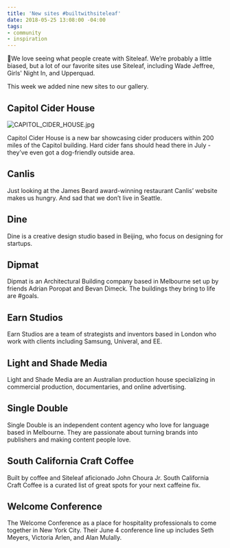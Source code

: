 ```yaml
---
title: 'New sites #builtwithsiteleaf'
date: 2018-05-25 13:08:00 -04:00
tags:
- community
- inspiration
---
```


We love seeing what people create with Siteleaf. We’re probably a little biased, but a lot of our favorite sites use Siteleaf, including Wade Jeffree, Girls' Night In, and Upperquad. 

This week we added nine new sites to our gallery. 

## Capitol Cider House

![CAPITOL_CIDER_HOUSE.jpg](/uploads/CAPITOL_CIDER_HOUSE.jpg)

Capitol Cider House is a new bar showcasing cider producers within 200 miles of the Capitol building. Hard cider fans should head there in July - they’ve even got a dog-friendly outside area. 

## Canlis

Just looking at the James Beard award-winning restaurant Canlis’ website makes us hungry. And sad that we don’t live in Seattle. 

## Dine

Dine is a creative design studio based in Beijing, who focus on designing for startups. 

## Dipmat

Dipmat is an Architectural Building company based in Melbourne set up by friends Adrian Poropat and Bevan Dimeck. The buildings they bring to life are #goals.

## Earn Studios

Earn Studios are a team of strategists and inventors based in London who work with clients including Samsung, Univeral, and EE. 

## Light and Shade Media

Light and Shade Media are an Australian production house specializing in commercial production, documentaries, and online advertising.

## Single Double

Single Double is an independent content agency who love for language based in Melbourne. They are passionate about turning brands into publishers and making content people love.

## South California Craft Coffee

Built by coffee and Siteleaf aficionado John Choura Jr. South California Craft Coffee is a curated list of great spots for your next caffeine fix. 

## Welcome Conference

The Welcome Conference as a place for hospitality professionals to come together in New York City. Their June 4 conference line up includes Seth Meyers, Victoria Arlen, and Alan Mulally.